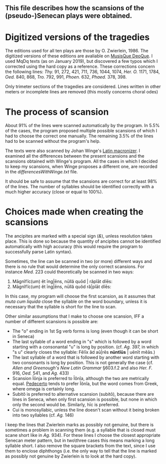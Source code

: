 ## This file describes how the scansions of the (pseudo-)Senecan plays were obtained.

# Digitized versions of the tragedies

The editions used for all ten plays are those by O. Zwierlein, 1986. The 
digitized versions of these editions are avaliable on
[MusisQue DeoQue](http://mizar.unive.it/mqdq/public/index). I used MqDq texts
(as on January 2019), but discovered a few typos which I corrected using the 
hard copy as a reference.
These corrections concern the following lines: *Thy.* 91, 272, 421, 711, 736, 
1044, 1074, *Her. O.* 1171, 1784, *Oed.* 840, 868, *Tro.* 792, 991, *Phoen.* 
632, *Phaed.* 378, 398.

Only trimeter sections of the tragedies are considered. Lines written in 
other meters or incomplete lines are removed (this mostly concerns choral odes)

# The process of scansion

About 91% of the lines were scanned automatically by the program. In 5.5% of the
cases, the program proposed multiple possible scansions of which I had to
choose the correct one manually. The remaining 3.5% of the lines had to be 
scanned without the program's help. 

The texts were also scanned by Johan Winge's
[Latin macronizer](https://github.com/Alatius/latin-macronizer). I examined 
all the differences between the present scansions and the scansions obtained 
with Winge's program. All the cases in which I decided to keep my scansions,
when Winge proposes a different one, are recorded in the 
*differencesWithWinge.txt* file.

It should be safe to assume that the scansions are correct for at least 98% of
the lines. The number of syllables should be identified correctly with a much
higher accuracy (close or equal to 100%).

# Choices made when creating the scansions

 The ancipites are marked with a special sign (*&*), unless resolution takes 
 place. This is done so because the quantity of ancipites cannot be identified
 automatically with high accuracy (this would require the program to 
 successfully parse Latin syntax).

Sometimes, the line can be scanned in two (or more) different ways and there is
no rule that would determine the only correct scansions. For instance *Med.* 223
could theoretically be scanned in two ways:

1) Māgnĭfĭc(um) ĕt īng|ēns, nūllă quōd | răpĭāt dĭēs:
2) Māgnĭfĭc(um) ĕt īng|ēns, nūllă quŏd ră|pĭāt dĭēs: 

In this case, my program will choose the first scansion, as it assumes that
*muta cum liquida* close the syllable on the word boundary, unless it is 
necessary that the syllable is short for the line to scan.

Other similar assumptions that I make to choose one scansion, IFF a number of 
different scansions is possible are:

* The "o" ending in 1st Sg verb forms is long (even though it can be short in 
Seneca)
* The last syllable of a word ending in "s" which is followed by a word 
starting with a consonantal "u" is long by position. (cf. *Ag.* 397, in which 
"s u" clearly closes the syllable: Fēlīx ăd aū|rēs **nūntĭūs** | uēnīt mĕās.)
* The last syllable of a word that is followed by another word starting with two
 consonants is long by position. This is not generally the case (cf.
 *Allen and Greenough's New Latin Grammar* §603.f.2 and also *Her. F.* 916, 
 *Oed.* 541, and *Ag.* 433)
* Scansion Īōnja is preferred to Īŏnĭa, although the two are metrically equal. 
[Pedecerto](http://www.pedecerto.eu/) tends to prefer Īŏnĭa, but the word comes
from Greek, where omega is certainly long.
* Subitŏ is preferred to alternative scansion (subitō), because there are
lines in Seneca, when only first scansion is possible, but none in which only
the second would be. Similarly, hīc is preferred. 
* Cui is monosyllabic, unless the line doesn't scan without it being broken into
two syllables (cf. *Ag.* 146)
 
I keep the lines that Zwierlein marks as possibly not genuine, but there is
sometimes a problem in scanning them (e.g. a syllable that is closed must
 scane short like in *Ag.* 934). For these lines I choose the closest 
 appropriate Senecan meter pattern, but in two\three cases this means marking
 a long syllable short. I also remove the square brackets from the text, since
I use them to enclose diphthongs (i.e. the only way to tell that the line is
marked as possibly not genuine by Zwierlein is to look at the hard copy).